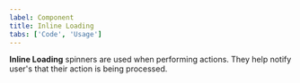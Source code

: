 ```yaml
---
label: Component
title: Inline Loading
tabs: ['Code', 'Usage']
---
```


<page-intro>**Inline Loading** spinners are used when performing actions. They help notify user's that their action is being processed.</page-intro>

<component 
    name="Inline Loading"
    component="inline-loading" 
    variation="inline-loading"
    experimental=“true”
    >
</component>
<component-docs component="inline-loading"></component-docs>
